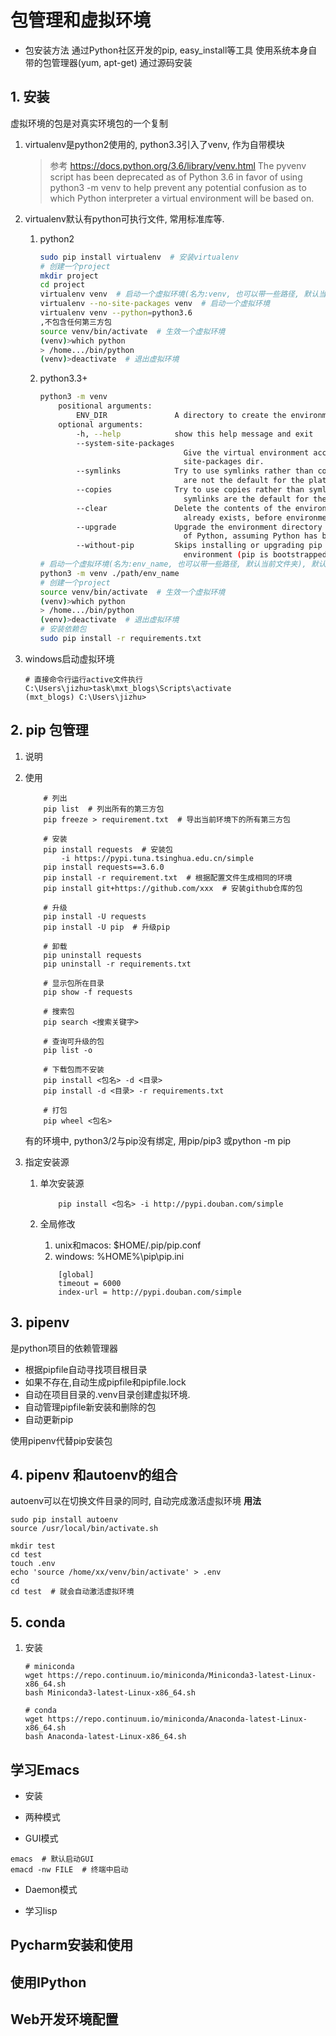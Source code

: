 
# 包管理和虚拟环境

- 包安装方法
通过Python社区开发的pip, easy_install等工具
使用系统本身自带的包管理器(yum, apt-get)
通过源码安装

## 1. 安装

虚拟环境的包是对真实环境包的一个复制  

1. virtualenv是python2使用的, python3.3引入了venv, 作为自带模块
    > 参考 <https://docs.python.org/3.6/library/venv.html>
    > The pyvenv script has been deprecated as of Python 3.6 in favor of using python3 -m venv to help prevent any potential confusion as to which Python interpreter a virtual environment will be based on.

2. virtualenv默认有python可执行文件, 常用标准库等.
    1. python2

        ```bash
        sudo pip install virtualenv  # 安装virtualenv
        # 创建一个project
        mkdir project
        cd project
        virtualenv venv  # 启动一个虚拟环境(名为:venv, 也可以带一些路径, 默认当前文件夹), 默认复制系统所有的第三方包
        virtualenv --no-site-packages venv  # 启动一个虚拟环境
        virtualenv venv --python=python3.6
        ,不包含任何第三方包
        source venv/bin/activate  # 生效一个虚拟环境
        (venv)>which python
        > /home.../bin/python
        (venv)>deactivate  # 退出虚拟环境
        ```

    2. python3.3+

        ```bash
        python3 -m venv
            positional arguments:
                ENV_DIR               A directory to create the environment in.
            optional arguments:
                -h, --help            show this help message and exit
                --system-site-packages
                                        Give the virtual environment access to the system
                                        site-packages dir.
                --symlinks            Try to use symlinks rather than copies, when symlinks
                                        are not the default for the platform.
                --copies              Try to use copies rather than symlinks, even when
                                        symlinks are the default for the platform.
                --clear               Delete the contents of the environment directory if it
                                        already exists, before environment creation.
                --upgrade             Upgrade the environment directory to use this version
                                        of Python, assuming Python has been upgraded in-place.
                --without-pip         Skips installing or upgrading pip in the virtual
                                        environment (pip is bootstrapped by default)
        # 启动一个虚拟环境(名为:env_name, 也可以带一些路径, 默认当前文件夹), 默认复制系统所有的第三方包
        python3 -m venv ./path/env_name
        # 创建一个project
        source venv/bin/activate  # 生效一个虚拟环境
        (venv)>which python
        > /home.../bin/python
        (venv)>deactivate  # 退出虚拟环境
        # 安装依赖包
        sudo pip install -r requirements.txt
        ```

3. windows启动虚拟环境

    ```shell
    # 直接命令行运行active文件执行
    C:\Users\jizhu>task\mxt_blogs\Scripts\activate
    (mxt_blogs) C:\Users\jizhu>
    ```

## 2. pip 包管理

1. 说明

2. 使用

    ```shell
        # 列出
        pip list  # 列出所有的第三方包
        pip freeze > requirement.txt  # 导出当前环境下的所有第三方包
        
        # 安装
        pip install requests  # 安装包 
            -i https://pypi.tuna.tsinghua.edu.cn/simple
        pip install requests==3.6.0  
        pip install -r requirement.txt  # 根据配置文件生成相同的环境
        pip install git+https://github.com/xxx  # 安装github仓库的包
        
        # 升级
        pip install -U requests  
        pip install -U pip  # 升级pip

        # 卸载
        pip uninstall requests 
        pip uninstall -r requirements.txt

        # 显示包所在目录
        pip show -f requests

        # 搜索包
        pip search <搜索关键字>

        # 查询可升级的包
        pip list -o

        # 下载包而不安装
        pip install <包名> -d <目录>
        pip install -d <目录> -r requirements.txt

        # 打包
        pip wheel <包名>

    ```

    有的环境中, python3/2与pip没有绑定, 用pip/pip3 或python -m pip

3. 指定安装源
    1. 单次安装源

        ```shell
            pip install <包名> -i http://pypi.douban.com/simple
        ```

    2. 全局修改
        1. unix和macos: $HOME/.pip/pip.conf
        2. windows: %HOME%\pip\pip.ini

        ```shell
            [global]
            timeout = 6000
            index-url = http://pypi.douban.com/simple
        ```

## 3. pipenv

是python项目的依赖管理器

- 根据pipfile自动寻找项目根目录
- 如果不存在,自动生成pipfile和pipfile.lock
- 自动在项目目录的.venv目录创建虚拟环境.
- 自动管理pipfile新安装和删除的包
- 自动更新pip

使用pipenv代替pip安装包

## 4. pipenv 和autoenv的组合

autoenv可以在切换文件目录的同时, 自动完成激活虚拟环境
**用法**

```shell
sudo pip install autoenv
source /usr/local/bin/activate.sh

mkdir test
cd test
touch .env
echo 'source /home/xx/venv/bin/activate' > .env
cd
cd test  # 就会自动激活虚拟环境
```

## 5. conda

1. 安装

    ```shell
    # miniconda
    wget https://repo.continuum.io/miniconda/Miniconda3-latest-Linux-x86_64.sh
    bash Miniconda3-latest-Linux-x86_64.sh

    # conda
    wget https://repo.continuum.io/miniconda/Anaconda-latest-Linux-x86_64.sh
    bash Anaconda-latest-Linux-x86_64.sh
    ```

## 学习Emacs

- 安装

- 两种模式
- GUI模式

 ```shell
 emacs  # 默认启动GUI
 emacd -nw FILE  # 终端中启动
 ```

- Daemon模式

- 学习lisp

## Pycharm安装和使用

## 使用IPython

## Web开发环境配置

